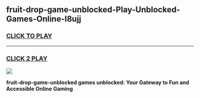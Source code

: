 
## fruit-drop-game-unblocked-Play-Unblocked-Games-Online-l8ujj
<h3>
<a href="https://premium76.site?title=fruit-drop-game-unblocked&ref=25A">CLICK TO PLAY</a></h3>
<hr>

<h3>
<a href="https://premium76.site?title=fruit-drop-game-unblocked&ref=25A">CLICK 2 PLAY</a>
  
</h3>

<a href="https://premium76.site?title=fruit-drop-game-unblocked&ref=25A"><img src="https://clearcache.store/games.png"></a>


**fruit-drop-game-unblocked games unblocked: Your Gateway to Fun and Accessible Online Gaming**
